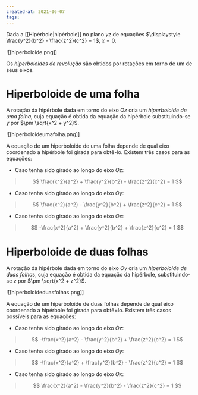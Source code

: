 ```yaml
---
created-at: 2021-06-07
tags:
---
```

Dada a [[Hipérbole|hipérbole]] no plano $yz$ de equações $\displaystyle \frac{y^2}{b^2} - \frac{z^2}{c^2} = 1$, $x = 0$.

![[hiperboloide.png]]

Os *hiperboloides de revolução* são obtidos por rotações em torno de um de seus eixos.

# Hiperboloide de uma folha
A rotação da hipérbole dada em torno do eixo $Oz$ cria um *hiperboloide de uma folha*, cuja equação é obtida da equação da hipérbole substituindo-se $y$ por $\pm \sqrt{x^2 + y^2}$.

![[hiperboloideumafolha.png]]

A equação de um hiperboloide de uma folha depende de qual eixo coordenado a hipérbole foi girada para obtê-lo. Existem três casos para as equações:

- Caso tenha sido girado ao longo do eixo $Oz$:
>$$
  \frac{x^2}{a^2} + \frac{y^2}{b^2} - \frac{z^2}{c^2} = 1
>$$

- Caso tenha sido girado ao longo do eixo $Oy$:
>$$
  \frac{x^2}{a^2} - \frac{y^2}{b^2} + \frac{z^2}{c^2} = 1
>$$

- Caso tenha sido girado ao longo do eixo $Ox$:
>$$
  -\frac{x^2}{a^2} + \frac{y^2}{b^2} + \frac{z^2}{c^2} = 1
>$$

# Hiperboloide de duas folhas
A rotação da hipérbole dada em torno do eixo $Oy$ cria um *hiperboloide de duas folhas*, cuja equação é obtida da equação da hipérbole, substituindo-se $z$ por $\pm \sqrt{x^2 + z^2}$.

![[hiperboloideduasfolhas.png]]

A equação de um hiperboloide de duas folhas depende de qual eixo coordenado a hipérbole foi girada para obtê=lo. Existem três casos possíveis para as equações:

- Caso tenha sido girado ao longo do eixo $Oz$:
>$$
  -\frac{x^2}{a^2} - \frac{y^2}{b^2} + \frac{z^2}{c^2} = 1
>$$

- Caso tenha sido girado ao longo do eixo $Oy$:
>$$
  -\frac{x^2}{a^2} + \frac{y^2}{b^2} - \frac{z^2}{c^2} = 1
>$$

- Caso tenha sido girado ao longo do eixo $Ox$:
>$$
  \frac{x^2}{a^2} - \frac{y^2}{b^2} - \frac{z^2}{c^2} = 1
>$$